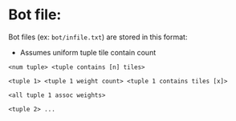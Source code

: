 # Bot file:

Bot files (ex: `bot/infile.txt`) are stored in this format:

- Assumes uniform tuple tile contain count

`<num tuple> <tuple contains [n] tiles>`

`<tuple 1> <tuple 1 weight count> <tuple 1 contains tiles [x]>`

`<all tuple 1 assoc weights>`

`<tuple 2> ...`
